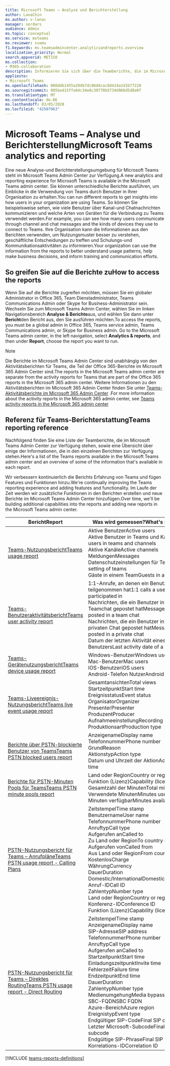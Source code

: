 ```yaml
---
title: Microsoft Teams – Analyse und Berichterstellung
author: LanaChin
ms.author: v-lanac
manager: serdars
audience: Admin
ms.topic: conceptual
ms.service: msteams
ms.reviewer: svemu
f1.keywords: ms.teamsadmincenter.analyticsandreports.overview
localization_priority: Normal
search.appverid: MET150
ms.collection:
- M365-collaboration
description: Informieren Sie sich über die Teamberichte, die im Microsoft Teams Admin Center zur Verfügung stehen.
appliesto:
- Microsoft Teams
ms.openlocfilehash: 080ddb1455a204b7dc96ddcac8d414a1d1b77228
ms.sourcegitcommit: 095bed15ffe64c34e6c39770b5734d966d5d8a0f
ms.translationtype: MT
ms.contentlocale: de-DE
ms.lasthandoff: 03/05/2020
ms.locfileid: "42507963"
---
```

# <a name="microsoft-teams-analytics-and-reporting"></a><span data-ttu-id="4e367-103">Microsoft Teams – Analyse und Berichterstellung</span><span class="sxs-lookup"><span data-stu-id="4e367-103">Microsoft Teams analytics and reporting</span></span>

<span data-ttu-id="4e367-104">Eine neue Analyse-und Berichterstellungsumgebung für Microsoft Teams steht im Microsoft Teams Admin Center zur Verfügung.</span><span class="sxs-lookup"><span data-stu-id="4e367-104">A new analytics and reporting experience for Microsoft Teams is available in the Microsoft Teams admin center.</span></span> <span data-ttu-id="4e367-105">Sie können unterschiedliche Berichte ausführen, um Einblicke in die Verwendung von Teams durch Benutzer in Ihrer Organisation zu erhalten.</span><span class="sxs-lookup"><span data-stu-id="4e367-105">You can run different reports to get insights into how users in your organization are using Teams.</span></span> <span data-ttu-id="4e367-106">So können Sie beispielsweise sehen, wie viele Benutzer über Kanal-und Chatnachrichten kommunizieren und welche Arten von Geräten für die Verbindung zu Teams verwendet werden.</span><span class="sxs-lookup"><span data-stu-id="4e367-106">For example, you can see how many users communicate through channel and chat messages and the kinds of devices they use to connect to Teams.</span></span> <span data-ttu-id="4e367-107">Ihre Organisation kann die Informationen aus den Berichten verwenden, um Nutzungsmuster besser zu verstehen, geschäftliche Entscheidungen zu treffen und Schulungs-und Kommunikationsaktivitäten zu informieren.</span><span class="sxs-lookup"><span data-stu-id="4e367-107">Your organization can use the information from the reports to better understand usage patterns, help make business decisions, and inform training and communication efforts.</span></span>

## <a name="how-to-access-the-reports"></a><span data-ttu-id="4e367-108">So greifen Sie auf die Berichte zu</span><span class="sxs-lookup"><span data-stu-id="4e367-108">How to access the reports</span></span>

<span data-ttu-id="4e367-109">Wenn Sie auf die Berichte zugreifen möchten, müssen Sie ein globaler Administrator in Office 365, Team Dienstadministrator, Teams Communications Admin oder Skype for Business-Administrator sein.  Wechseln Sie zum Microsoft Teams Admin Center, wählen Sie im linken Navigationsbereich **Analyse & Berichte**aus, und wählen Sie dann unter **Bericht**den Bericht aus, den Sie ausführen möchten.</span><span class="sxs-lookup"><span data-stu-id="4e367-109">To access the reports, you must be a global admin in Office 365, Teams service admin, Teams Communications admin, or Skype for Business admin.  Go to the Microsoft Teams admin center, in the left navigation, select **Analytics & reports**, and then under **Report**, choose the report you want to run.</span></span>

> [!NOTE]
> <span data-ttu-id="4e367-110">Die Berichte im Microsoft Teams Admin Center sind unabhängig von den Aktivitätsberichten für Teams, die Teil der Office 365-Berichte im Microsoft 365 Admin Center sind.</span><span class="sxs-lookup"><span data-stu-id="4e367-110">The reports in the Microsoft Teams admin center are separate from the activity reports for Teams that are part of the Office 365 reports in the Microsoft 365 admin center.</span></span> <span data-ttu-id="4e367-111">Weitere Informationen zu den Aktivitätsberichten im Microsoft 365 Admin Center finden Sie unter [Teams-Aktivitätsberichte im Microsoft 365 Admin Center](../teams-activity-reports.md) .</span><span class="sxs-lookup"><span data-stu-id="4e367-111">For more information about the activity reports in the Microsoft 365 admin center, see [Teams activity reports in the Microsoft 365 admin center](../teams-activity-reports.md)</span></span>

## <a name="teams-reporting-reference"></a><span data-ttu-id="4e367-112">Referenz für Teams-Berichterstattung</span><span class="sxs-lookup"><span data-stu-id="4e367-112">Teams reporting reference</span></span>

<span data-ttu-id="4e367-113">Nachfolgend finden Sie eine Liste der Teamberichte, die im Microsoft Teams Admin Center zur Verfügung stehen, sowie eine Übersicht über einige der Informationen, die in den einzelnen Berichten zur Verfügung stehen.</span><span class="sxs-lookup"><span data-stu-id="4e367-113">Here's a list of the Teams reports available in the Microsoft Teams admin center and an overview of some of the information that's available in each report.</span></span>

<span data-ttu-id="4e367-114">Wir verbessern kontinuierlich die Berichts Erfahrung von Teams und fügen Features und Funktionen hinzu.</span><span class="sxs-lookup"><span data-stu-id="4e367-114">We're continually improving the Teams reporting experience and adding features and functionality.</span></span> <span data-ttu-id="4e367-115">Im Laufe der Zeit werden wir zusätzliche Funktionen in den Berichten erstellen und neue Berichte im Microsoft Teams Admin Center hinzufügen.</span><span class="sxs-lookup"><span data-stu-id="4e367-115">Over time, we'll be building additional capabilities into the reports and adding new reports in the Microsoft Teams admin center.</span></span>

|<span data-ttu-id="4e367-116">Bericht</span><span class="sxs-lookup"><span data-stu-id="4e367-116">Report</span></span>  |<span data-ttu-id="4e367-117">Was wird gemessen?</span><span class="sxs-lookup"><span data-stu-id="4e367-117">What's measured?</span></span> |
|---------|---------|
|[<span data-ttu-id="4e367-118">Teams-Nutzungsbericht</span><span class="sxs-lookup"><span data-stu-id="4e367-118">Teams usage report</span></span>](teams-usage-report.md)  |  <span data-ttu-id="4e367-119">Aktive Benutzer</span><span class="sxs-lookup"><span data-stu-id="4e367-119">Active users</span></span><br/><span data-ttu-id="4e367-120">Aktive Benutzer in Teams und Kanälen</span><span class="sxs-lookup"><span data-stu-id="4e367-120">Active users in teams and channels</span></span><br/><span data-ttu-id="4e367-121">Aktive Kanäle</span><span class="sxs-lookup"><span data-stu-id="4e367-121">Active channels</span></span><br/><span data-ttu-id="4e367-122">Meldungen</span><span class="sxs-lookup"><span data-stu-id="4e367-122">Messages</span></span><br/><span data-ttu-id="4e367-123">Datenschutzeinstellungen für Teams</span><span class="sxs-lookup"><span data-stu-id="4e367-123">Privacy setting of  teams</span></span><br/><span data-ttu-id="4e367-124">Gäste in einem Team</span><span class="sxs-lookup"><span data-stu-id="4e367-124">Guests in a team</span></span>   |
|[<span data-ttu-id="4e367-125">Teams-Benutzeraktivitätsbericht</span><span class="sxs-lookup"><span data-stu-id="4e367-125">Teams user activity report</span></span>](user-activity-report.md)  |  <span data-ttu-id="4e367-126">1:1-Anrufe, an denen ein Benutzer teilgenommen hat</span><span class="sxs-lookup"><span data-stu-id="4e367-126">1:1 calls a user participated in</span></span><br/><span data-ttu-id="4e367-127">Nachrichten, die ein Benutzer in einem Teamchat gepostet hat</span><span class="sxs-lookup"><span data-stu-id="4e367-127">Messages a user posted in a team chat</span></span><br/><span data-ttu-id="4e367-128">Nachrichten, die ein Benutzer in einem privaten Chat gepostet hat</span><span class="sxs-lookup"><span data-stu-id="4e367-128">Messages a user posted in a private chat</span></span><br/><span data-ttu-id="4e367-129">Datum der letzten Aktivität eines Benutzers</span><span class="sxs-lookup"><span data-stu-id="4e367-129">Last activity date of a user</span></span>     |
|[<span data-ttu-id="4e367-130">Teams-Gerätenutzungsbericht</span><span class="sxs-lookup"><span data-stu-id="4e367-130">Teams device usage report</span></span>](device-usage-report.md)   |  <span data-ttu-id="4e367-131">Windows-Benutzer</span><span class="sxs-lookup"><span data-stu-id="4e367-131">Windows users</span></span><br/><span data-ttu-id="4e367-132">Mac-Benutzer</span><span class="sxs-lookup"><span data-stu-id="4e367-132">Mac users</span></span><br/><span data-ttu-id="4e367-133">IOS-Benutzer</span><span class="sxs-lookup"><span data-stu-id="4e367-133">iOS users</span></span><br/><span data-ttu-id="4e367-134">Android-Telefon Nutzer</span><span class="sxs-lookup"><span data-stu-id="4e367-134">Android phone users</span></span>     |
|[<span data-ttu-id="4e367-135">Teams-Liveereignis-Nutzungsbericht</span><span class="sxs-lookup"><span data-stu-id="4e367-135">Teams live event usage report</span></span>](teams-live-event-usage-report.md)   |  <span data-ttu-id="4e367-136">Gesamtansichten</span><span class="sxs-lookup"><span data-stu-id="4e367-136">Total views</span></span><br><span data-ttu-id="4e367-137">Startzeitpunkt</span><span class="sxs-lookup"><span data-stu-id="4e367-137">Start time</span></span><br><span data-ttu-id="4e367-138">Ereignisstatus</span><span class="sxs-lookup"><span data-stu-id="4e367-138">Event status</span></span><br><span data-ttu-id="4e367-139">Organisator</span><span class="sxs-lookup"><span data-stu-id="4e367-139">Organizer</span></span><br><span data-ttu-id="4e367-140">Presenter</span><span class="sxs-lookup"><span data-stu-id="4e367-140">Presenter</span></span><br><span data-ttu-id="4e367-141">Produzent</span><span class="sxs-lookup"><span data-stu-id="4e367-141">Producer</span></span><br><span data-ttu-id="4e367-142">Aufnahmeeinstellung</span><span class="sxs-lookup"><span data-stu-id="4e367-142">Recording setting</span></span><br><span data-ttu-id="4e367-143">Produktionsart</span><span class="sxs-lookup"><span data-stu-id="4e367-143">Production type</span></span>    |
|[<span data-ttu-id="4e367-144">Berichte über PSTN-blockierte Benutzer von Teams</span><span class="sxs-lookup"><span data-stu-id="4e367-144">Teams PSTN blocked users report</span></span>](pstn-blocked-users-report.md)   |  <span data-ttu-id="4e367-145">Anzeigename</span><span class="sxs-lookup"><span data-stu-id="4e367-145">Display name</span></span><br><span data-ttu-id="4e367-146">Telefonnummer</span><span class="sxs-lookup"><span data-stu-id="4e367-146">Phone number</span></span><br><span data-ttu-id="4e367-147">Grund</span><span class="sxs-lookup"><span data-stu-id="4e367-147">Reason</span></span><br><span data-ttu-id="4e367-148">Aktionstyp</span><span class="sxs-lookup"><span data-stu-id="4e367-148">Action type</span></span><br><span data-ttu-id="4e367-149">Datum und Uhrzeit der Aktion</span><span class="sxs-lookup"><span data-stu-id="4e367-149">Action date and time</span></span>   |
|[<span data-ttu-id="4e367-150">Berichte für PSTN-Minuten Pools für Teams</span><span class="sxs-lookup"><span data-stu-id="4e367-150">Teams PSTN minute pools report</span></span>](pstn-minute-pools-report.md) |  <span data-ttu-id="4e367-151">Land oder Region</span><span class="sxs-lookup"><span data-stu-id="4e367-151">Country or region</span></span><br><span data-ttu-id="4e367-152">Funktion (Lizenz)</span><span class="sxs-lookup"><span data-stu-id="4e367-152">Capability (license)</span></span> <br><span data-ttu-id="4e367-153">Gesamtzahl der Minuten</span><span class="sxs-lookup"><span data-stu-id="4e367-153">Total minutes</span></span><br><span data-ttu-id="4e367-154">Verwendete Minuten</span><span class="sxs-lookup"><span data-stu-id="4e367-154">Minutes used</span></span><br><span data-ttu-id="4e367-155">Minuten verfügbar</span><span class="sxs-lookup"><span data-stu-id="4e367-155">Minutes available</span></span>|
|[<span data-ttu-id="4e367-156">PSTN-Nutzungsbericht für Teams – Anrufpläne</span><span class="sxs-lookup"><span data-stu-id="4e367-156">Teams PSTN usage report - Calling Plans</span></span>](pstn-usage-report.md#calling-plans)|  <span data-ttu-id="4e367-157">Zeitstempel</span><span class="sxs-lookup"><span data-stu-id="4e367-157">Time stamp</span></span><br><span data-ttu-id="4e367-158">Benutzername</span><span class="sxs-lookup"><span data-stu-id="4e367-158">User name</span></span><br><span data-ttu-id="4e367-159">Telefonnummer</span><span class="sxs-lookup"><span data-stu-id="4e367-159">Phone number</span></span><br><span data-ttu-id="4e367-160">Anruftyp</span><span class="sxs-lookup"><span data-stu-id="4e367-160">Call type</span></span> <br><span data-ttu-id="4e367-161">Aufgerufen an</span><span class="sxs-lookup"><span data-stu-id="4e367-161">Called to</span></span><br><span data-ttu-id="4e367-162">Zu Land oder Region</span><span class="sxs-lookup"><span data-stu-id="4e367-162">To country or region</span></span> <br><span data-ttu-id="4e367-163">Aufgerufen von</span><span class="sxs-lookup"><span data-stu-id="4e367-163">Called from</span></span> <br><span data-ttu-id="4e367-164">Aus Land oder Region</span><span class="sxs-lookup"><span data-stu-id="4e367-164">From country or region</span></span><br><span data-ttu-id="4e367-165">Kostenlos</span><span class="sxs-lookup"><span data-stu-id="4e367-165">Charge</span></span><br><span data-ttu-id="4e367-166">Währung</span><span class="sxs-lookup"><span data-stu-id="4e367-166">Currency</span></span><br><span data-ttu-id="4e367-167">Dauer</span><span class="sxs-lookup"><span data-stu-id="4e367-167">Duration</span></span><br><span data-ttu-id="4e367-168">Domestic/International</span><span class="sxs-lookup"><span data-stu-id="4e367-168">Domestic/International</span></span><br><span data-ttu-id="4e367-169">Anruf-ID</span><span class="sxs-lookup"><span data-stu-id="4e367-169">Call ID</span></span><br><span data-ttu-id="4e367-170">Zahlentyp</span><span class="sxs-lookup"><span data-stu-id="4e367-170">Number type</span></span><br><span data-ttu-id="4e367-171">Land oder Region</span><span class="sxs-lookup"><span data-stu-id="4e367-171">Country or region</span></span><br><span data-ttu-id="4e367-172">Konferenz-ID</span><span class="sxs-lookup"><span data-stu-id="4e367-172">Conference ID</span></span><br><span data-ttu-id="4e367-173">Funktion (Lizenz)</span><span class="sxs-lookup"><span data-stu-id="4e367-173">Capability (license)</span></span>|
|[<span data-ttu-id="4e367-174">PSTN-Nutzungsbericht für Teams – Direktes Routing</span><span class="sxs-lookup"><span data-stu-id="4e367-174">Teams PSTN usage report - Direct Routing</span></span>](pstn-usage-report.md#direct-routing)  |  <span data-ttu-id="4e367-175">Zeitstempel</span><span class="sxs-lookup"><span data-stu-id="4e367-175">Time stamp</span></span><br><span data-ttu-id="4e367-176">Anzeigename</span><span class="sxs-lookup"><span data-stu-id="4e367-176">Display name</span></span><br><span data-ttu-id="4e367-177">SIP-Adresse</span><span class="sxs-lookup"><span data-stu-id="4e367-177">SIP address</span></span><br><span data-ttu-id="4e367-178">Telefonnummer</span><span class="sxs-lookup"><span data-stu-id="4e367-178">Phone number</span></span> <br><span data-ttu-id="4e367-179">Anruftyp</span><span class="sxs-lookup"><span data-stu-id="4e367-179">Call type</span></span><br><span data-ttu-id="4e367-180">Aufgerufen an</span><span class="sxs-lookup"><span data-stu-id="4e367-180">Called to</span></span><br><span data-ttu-id="4e367-181">Startzeitpunkt</span><span class="sxs-lookup"><span data-stu-id="4e367-181">Start time</span></span><br><span data-ttu-id="4e367-182">Einladungszeitpunkt</span><span class="sxs-lookup"><span data-stu-id="4e367-182">Invite time</span></span><br><span data-ttu-id="4e367-183">Fehlerzeit</span><span class="sxs-lookup"><span data-stu-id="4e367-183">Failure time</span></span><br><span data-ttu-id="4e367-184">Endzeitpunkt</span><span class="sxs-lookup"><span data-stu-id="4e367-184">End time</span></span><br><span data-ttu-id="4e367-185">Dauer</span><span class="sxs-lookup"><span data-stu-id="4e367-185">Duration</span></span><br><span data-ttu-id="4e367-186">Zahlentyp</span><span class="sxs-lookup"><span data-stu-id="4e367-186">Number type</span></span><br><span data-ttu-id="4e367-187">Medienumgehung</span><span class="sxs-lookup"><span data-stu-id="4e367-187">Media bypass</span></span><br><span data-ttu-id="4e367-188">SBC-FQDN</span><span class="sxs-lookup"><span data-stu-id="4e367-188">SBC FQDN</span></span><br><span data-ttu-id="4e367-189">Azure-Bereich</span><span class="sxs-lookup"><span data-stu-id="4e367-189">Azure region</span></span><br><span data-ttu-id="4e367-190">Ereignistyp</span><span class="sxs-lookup"><span data-stu-id="4e367-190">Event type</span></span><br><span data-ttu-id="4e367-191">Endgültiger SIP-Code</span><span class="sxs-lookup"><span data-stu-id="4e367-191">Final SIP code</span></span><br><span data-ttu-id="4e367-192">Letzter Microsoft-Subcode</span><span class="sxs-lookup"><span data-stu-id="4e367-192">Final Microsoft subcode</span></span><br><span data-ttu-id="4e367-193">Endgültige SIP-Phrase</span><span class="sxs-lookup"><span data-stu-id="4e367-193">Final SIP phrase</span></span><br><span data-ttu-id="4e367-194">Korrelations-ID</span><span class="sxs-lookup"><span data-stu-id="4e367-194">Correlation ID</span></span>  |

[!INCLUDE [teams-reports-definitions](../includes/teams-reports-definitions.md)]
